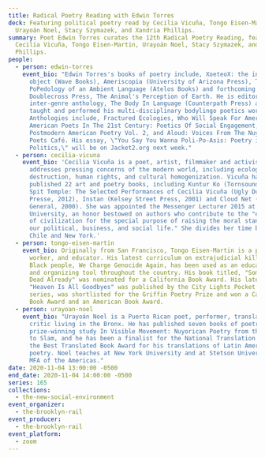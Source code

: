 ```yaml
---
title: Radical Poetry Reading with Edwin Torres
deck: Featuring political poetry read by Cecilia Vicuña, Tongo Eisen-Martin,
  Urayoán Noel, Stacy Szymazek, and Xandria Phillips.
summary: Poet Edwin Torres curates the 12th Radical Poetry Reading, featuring
  Cecilia Vicuña, Tongo Eisen-Martin, Urayoán Noel, Stacy Szymazek, and Xandria
  Phillips.
people:
  - person: edwin-torres
    event_bio: "Edwin Torres's books of poetry include, XoeteoX: the infinite word
      object (Wave Books), Ameriscopia (University of Arizona Press), The
      PoPedology of an Ambient Language (Atelos Books) and forthcoming from
      Doublecross Press, The Animal's Perception of Earth. He is editor of the
      inter-genre anthology, The Body In Language (Counterpath Press) and has
      taught and performed his multi-disciplinary bodylingo poetics worldwide.
      Anthologies include, Fractured Ecologies, Who Will Speak For America,
      American Poets In The 21st Century: Poetics Of Social Engagement,
      Postmodern American Poetry Vol. 2, and Aloud: Voices From The Nuyorican
      Poets Café. His essay, \"You Say You Wanna Poli-Po-Asis: Poetry in
      Politics,\" will be on Jacket2.org next week."
  - person: cecilia-vicuna
    event_bio: 'Cecilia Vicuña is a poet, artist, filmmaker and activist. Her work
      addresses pressing concerns of the modern world, including ecological
      destruction, human rights, and cultural homogenization. Vicuña has
      published 22 art and poetry books, including Kuntur Ko (Tornsound, 2015),
      Spit Temple: The Selected Performances of Cecilia Vicuña (Ugly Duckling
      Presse, 2012), Instan (Kelsey Street Press, 2001) and Cloud Net (Art in
      General, 2000). She was appointed the Messenger Lecturer 2015 at Cornell
      University, an honor bestowed on authors who contribute to the "evolution
      of civilization for the special purpose of raising the moral standard of
      our political, business, and social life." She divides her time between
      Chile and New York.'
  - person: tongo-eisen-martin
    event_bio: Originally from San Francisco, Tongo Eisen-Martin is a poet, movement
      worker, and educator. His latest curriculum on extrajudicial killing of
      Black people, We Charge Genocide Again, has been used as an educational
      and organizing tool throughout the country. His book titled, "Someone's
      Dead Already" was nominated for a California Book Award. His latest book
      "Heaven Is All Goodbyes" was published by the City Lights Pocket Poets
      series, was shortlisted for the Griffin Poetry Prize and won a California
      Book Award and an American Book Award.
  - person: urayoan-noel
    event_bio: "Urayoán Noel is a Puerto Rican poet, performer, translator, and
      critic living in the Bronx. He has published seven books of poetry and the
      prize-winning study In Visible Movement: Nuyorican Poetry from the Sixties
      to Slam, and he has been a finalist for the National Translation Award and
      the Best Translated Book Award for his translations of Latin American
      poetry. Noel teaches at New York University and at Stetson University’s
      MFA of the Americas."
date: 2020-11-04 13:00:00 -0500
end_date: 2020-11-04 14:00:00 -0500
series: 165
collections:
  - the-new-social-environment
event_organizer:
  - the-brooklyn-rail
event_producer:
  - the-brooklyn-rail
event_platform:
  - zoom
---
```


